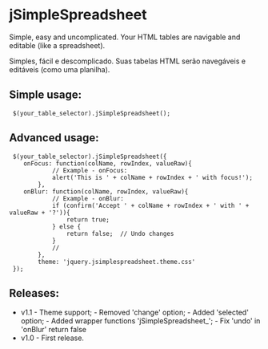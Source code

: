 # jSimpleSpreadsheet

Simple, easy and uncomplicated. Your HTML tables are navigable and editable (like a spreadsheet).

Simples, fácil e descomplicado. Suas tabelas HTML serão navegáveis e editáveis (como uma planilha).

## Simple usage:

```
 $(your_table_selector).jSimpleSpreadsheet();
```

## Advanced usage:

```
 $(your_table_selector).jSimpleSpreadsheet({					
	onFocus: function(colName, rowIndex, valueRaw){
            // Example - onFocus:
            alert('This is ' + colName + rowIndex + ' with focus!');
        },
	onBlur: function(colName, rowIndex, valueRaw){						
            // Example - onBlur:
            if (confirm('Accept ' + colName + rowIndex + ' with ' + valueRaw + '?')){
                return true;
            } else {
                return false;  // Undo changes
            }
            //
        },
        theme: 'jquery.jsimplespreadsheet.theme.css' 
 });
```



## Releases:

* v1.1 
      - Theme support;
      - Removed 'change' option;
      - Added 'selected' option;
      - Added wrapper functions 'jSimpleSpreadsheet_';
      - Fix 'undo' in 'onBlur' return false 
* v1.0 
      - First release. 
